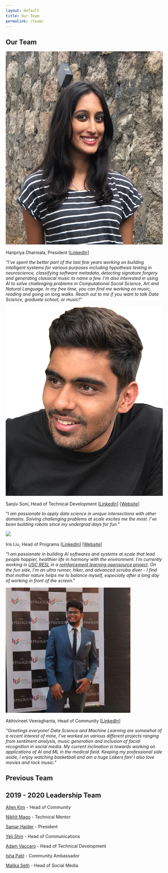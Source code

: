 ```yaml
---
layout: default
title: Our Team
permalink: /team/
---
```

## Our Team

<img id="team-img" src="/assets/img/grids_team_2020/priya_dharmala.jpg"/>

Haripriya Dharmala, President [[LinkedIn](https://www.linkedin.com/in/haripriya-dharmala/)]

*"I've spent the better part of the last few years working on building intelligent systems for various purposes including hypothesis testing in neuroscience, classifying software metadata, detecting signature forgery and generating classical music to name a few.
I'm also interested in using AI to solve challenging problems in Computational Social Science, Art and Natural Language. In my free time, you can find me working on music, reading and going on long walks.
Reach out to me if you want to talk Data Science, graduate school, or music!"*

<img id="team-img" src="/assets/img/grids_team_2020/sanjiv_soni.png"/>

Sanjiv Soni, Head of Technical Development [[LinkedIn](https://www.linkedin.com/in/sanjiv-soni/)] [[Website](https://www.sanjivsoni.com)]

*"I am passionate to apply data science in unique intersections with other domains. Solving challenging problems at scale excites me the most.
I’ve been building robots since my undergrad days for fun."*

<img id="team-img" src="/assets/img/grids_team_2020/iris_liu.jpg"/>

Iris Liu, Head of Programs [[LinkedIn](https://www.linkedin.com/in/irisliucy/)] [[Website](https://iris-liu.com)]

*"I am passionate in building AI softwares and systems at scale that lead people happier, healthier life in harmony with the environment. I'm currently working in [USC RESL](https://robotics.usc.edu/resl/) in a [reinforcement learning opensource project](https://github.com/rlworkgroup/garage). On the fun side, I'm an ultra runner, hiker, and advanced scruba diver - I find that mother nature helps me to balance myself, especially after a long day of working in front of the screen."*

<img id="team-img" src="/assets/img/grids_team_2020/abhivineet_veeraghanta.jpeg"/>

Abhivineet Veeraghanta, Head of Community [[LinkedIn](https://www.linkedin.com/in/abhivineet/)]

*"Greetings everyone! Data Science and Machine Learning are somewhat of a recent interest of mine, I’ve worked on various different projects ranging from sentiment analysis, music generation and inclusion of facial recognition in social media. My current inclination is towards working on applications of AI and ML in the medical field. Keeping my professional side aside, I enjoy watching basketball and am a huge Lakers fan! I also love movies and rock music."*

## Previous Team

## 2019 - 2020 Leadership Team

[Allen Kim](https://www.linkedin.com/in/allenbkim) - Head of Community

[Nikhit Mago](https://www.linkedin.com/in/nikhitmago) - Technical Mentor

[Samar Haider](https://www.linkedin.com/in/samarhaider) - President

[Yeji Shin](https://www.linkedin.com/in/yejishin) - Head of Communications

[Adam Vaccaro](https://www.linkedin.com/in/advaccaro) - Head of Technical Development

[Isha Patil](https://www.linkedin.com/in/ishapatil07) - Community Ambassador

[Malika Seth](https://www.linkedin.com/in/malika-seth-090b69144/) - Head of Social Media
